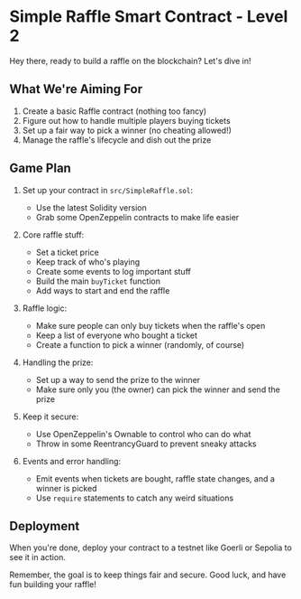 # Simple Raffle Smart Contract - Level 2

Hey there, ready to build a raffle on the blockchain? Let's dive in!

## What We're Aiming For

1. Create a basic Raffle contract (nothing too fancy)
2. Figure out how to handle multiple players buying tickets
3. Set up a fair way to pick a winner (no cheating allowed!)
4. Manage the raffle's lifecycle and dish out the prize

## Game Plan

1. Set up your contract in `src/SimpleRaffle.sol`:
   - Use the latest Solidity version
   - Grab some OpenZeppelin contracts to make life easier

2. Core raffle stuff:
   - Set a ticket price
   - Keep track of who's playing
   - Create some events to log important stuff
   - Build the main `buyTicket` function
   - Add ways to start and end the raffle

3. Raffle logic:
   - Make sure people can only buy tickets when the raffle's open
   - Keep a list of everyone who bought a ticket
   - Create a function to pick a winner (randomly, of course)

4. Handling the prize:
   - Set up a way to send the prize to the winner
   - Make sure only you (the owner) can pick the winner and send the prize

5. Keep it secure:
   - Use OpenZeppelin's Ownable to control who can do what
   - Throw in some ReentrancyGuard to prevent sneaky attacks

6. Events and error handling:
   - Emit events when tickets are bought, raffle state changes, and a winner is picked
   - Use `require` statements to catch any weird situations

## Deployment

When you're done, deploy your contract to a testnet like Goerli or Sepolia to see it in action.

Remember, the goal is to keep things fair and secure. Good luck, and have fun building your raffle!

